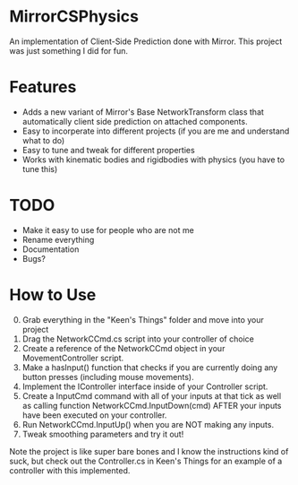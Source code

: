 # MirrorCSPhysics
An implementation of Client-Side Prediction done with Mirror. This project was just something I did for fun.
# Features
- Adds a new variant of Mirror's Base NetworkTransform class that automatically client side prediction on attached components.
- Easy to incorperate into different projects (if you are me and understand what to do)
- Easy to tune and tweak for different properties
- Works with kinematic bodies and rigidbodies with physics (you have to tune this)
# TODO
- Make it easy to use for people who are not me
- Rename everything
- Documentation
- Bugs?
# How to Use
0. Grab everything in the "Keen's Things" folder and move into your project
1. Drag the NetworkCCmd.cs script into your controller of choice
2. Create a reference of the NetworkCCmd object in your MovementController script.
3. Make a hasInput() function that checks if you are currently doing any button presses (including mouse movements).
4. Implement the IController interface inside of your Controller script.
5. Create a InputCmd command with all of your inputs at that tick as well as calling function NetworkCCmd.InputDown(cmd) AFTER your inputs have been executed on your controller.
6. Run NetworkCCmd.InputUp() when you are NOT making any inputs.
7. Tweak smoothing parameters and try it out!

Note the project is like super bare bones and I know the instructions kind of suck, but check out the Controller.cs in Keen's Things for an example of a controller with this implemented.

